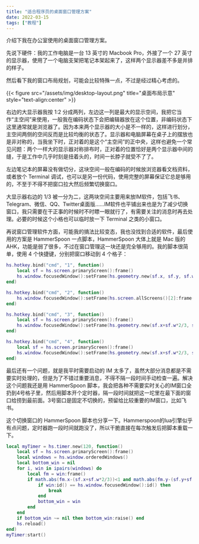 ```yaml
---
title: "适合程序员的桌面窗口管理方案"
date: 2022-03-15
tags: ["教程"]
---
```


介绍下我在办公室使用的桌面窗口管理方案。

先说下硬件：我的工作电脑是一台 13 英寸的 Macbook Pro，外接了一个 27 英寸的显示器，使用了一个电脑支架把笔记本架起来了，这样两个显示器差不多是并排的样子。

然后看下我的窗口布局规划，可能会比较特殊一点，不过是经过精心考虑的。

{{< figure src="/assets/img/desktop-layout.png" title="桌面布局示意" style="text-align:center" >}}

右边的大显示器我按 1:2 分成两列，左边这一列是最大的显示空间，我把它当作“主空间”来使用，一般我在编码状态下会把编辑器放在这个位置，非编码状态下这里通常就是浏览器了。因为本来两个显示器的大小是不一样的，这样进行划分，主空间两侧的空间反而是比较均衡的状态了。显示器和电脑屏幕在桌子上的摆放也是非对称的，当我坐下时，正对着的是这个“主空间”的正中央，这样也避免一个常见问题：两个一样大的显示器对称排布时，正对着的位置恰好是两个显示器中间的缝，于是工作中几乎时刻是扭着头的，时间一长脖子就受不了了。

左边笔记本的屏幕没有做切分，这块空间一般在编码的时候放浏览器看文档资料，或者放个 Terminal 调试，也可以是另一份代码，使用完整的屏幕保证它总是够用的，不至于不得不把窗口拉大然后频繁切换窗口。

大显示器右边的 1/3 被一分为二，这两块空间主要用来放IM软件，包括飞书、Telegram、微信、QQ、Twitter桌面版……IM软件也平铺出来也是为了减少切换窗口，我只需要在干正事的时候时不时瞟一眼就行了，有需要关注的消息时再去处理。必要的时候这个小格也可以临时放一下 Terminal 之类的小窗口。

再说窗口管理软件方面，可能我的搞法比较变态，我也没找到合适的软件，最后使用的方案是 HammerSpoon 一点脚本，HammerSpoon 大体上就是 Mac 版的 AHK，功能是弱了很多，不过在窗口管理这一块还是完全够用的。我的脚本很简单，使用 4 个快捷键，分别把窗口移动到 4 个格子：

```lua
hs.hotkey.bind("cmd", "1", function()
    local sf = hs.screen.primaryScreen():frame()
    hs.window.focusedWindow():setFrame(hs.geometry.new(sf.x, sf.y, sf.w*2/3, sf.h))
end)

hs.hotkey.bind("cmd", "2", function()
    hs.window.focusedWindow():setFrame(hs.screen.allScreens()[2]:frame())
end)

hs.hotkey.bind("cmd", "3", function()
    local sf = hs.screen.primaryScreen():frame()
    hs.window.focusedWindow():setFrame(hs.geometry.new(sf.x+sf.w*2/3, sf.y, sf.w/3, sf.h/2))
end)

hs.hotkey.bind("cmd", "4", function()
    local sf = hs.screen.primaryScreen():frame()
    hs.window.focusedWindow():setFrame(hs.geometry.new(sf.x+sf.w*2/3, sf.y+sf.h/2, sf.w/3, sf.h/2))
end)
```

最后还有一个问题，就是我平时需要启动的 IM 太多了，虽然大部分消息都是不需要实时处理的，但是为了不错过重要消息，不得不隔一段时间手动检查一遍。解决这个问题我还是用 HammerSpoon 脚本，我会把各种不需要实时关心的IM窗口全扔到4号格子里，然后用脚本开个定时器，隔一段时间就把这一坨里在最下面的窗口给捞到最前面。3号窗口是固定不切换的，预留给比较重要的IM窗口，比如飞书。

这个切换窗口的 HammerSpoon 脚本也分享一下。Hammerspoon的lua引擎似乎有点问题，定时器跑一段时间就跑没了，所以干脆直接在每次触发后把脚本重载一下。

```lua
local myTimer = hs.timer.new(120, function()
    local sf = hs.screen.primaryScreen():frame()
    local windows = hs.window.orderedWindows()
    local bottom_win = nil
    for i, win in ipairs(windows) do
        local fm = win:frame()
        if math.abs(fm.x-(sf.x+sf.w*2/3))<1 and math.abs(fm.y-(sf.y+sf.h/2))<1 then
            if win:id() == hs.window.focusedWindow():id() then
                break
            end
            bottom_win = win
        end
    end
    if bottom_win ~= nil then bottom_win:raise() end
    hs.reload()
end)
myTimer:start()
```
